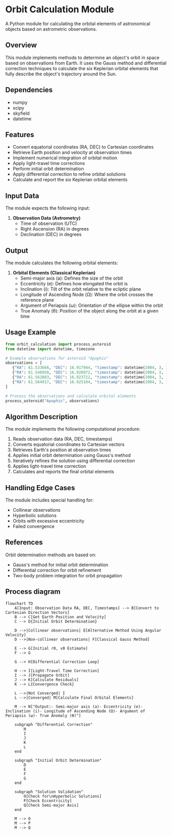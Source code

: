 # Orbit Calculation Module

A Python module for calculating the orbital elements of astronomical objects based on astrometric observations.

## Overview

This module implements methods to determine an object's orbit in space based on observations from Earth. It uses the Gauss method and differential correction techniques to calculate the six Keplerian orbital elements that fully describe the object's trajectory around the Sun.

## Dependencies

- numpy
- scipy
- skyfield
- datetime

## Features

- Convert equatorial coordinates (RA, DEC) to Cartesian coordinates
- Retrieve Earth position and velocity at observation times
- Implement numerical integration of orbital motion
- Apply light-travel time corrections
- Perform initial orbit determination
- Apply differential correction to refine orbital solutions
- Calculate and report the six Keplerian orbital elements

## Input Data

The module expects the following input:

1. **Observation Data (Astrometry)**
   - Time of observation (UTC)
   - Right Ascension (RA) in degrees
   - Declination (DEC) in degrees

## Output

The module calculates the following orbital elements:

1. **Orbital Elements (Classical Keplerian)**
   - Semi-major axis (a): Defines the size of the orbit
   - Eccentricity (e): Defines how elongated the orbit is
   - Inclination (i): Tilt of the orbit relative to the ecliptic plane
   - Longitude of Ascending Node (Ω): Where the orbit crosses the reference plane
   - Argument of Periapsis (ω): Orientation of the ellipse within the orbit
   - True Anomaly (θ): Position of the object along the orbit at a given time

## Usage Example

```python
from orbit_calculation import process_asteroid
from datetime import datetime, timezone

# Example observations for asteroid "Apophis"
observations = [
   {"RA": 61.533666, "DEC": 16.917944, "timestamp": datetime(2004, 3, 15, 2, 35, 21, 696000, tzinfo=timezone.utc)},
   {"RA": 61.548958, "DEC": 16.920972, "timestamp": datetime(2004, 3, 15, 2, 58, 4, 320000, tzinfo=timezone.utc)},
   {"RA": 61.562083, "DEC": 16.923722, "timestamp": datetime(2004, 3, 15, 3, 17, 34, 272000, tzinfo=timezone.utc)},
   {"RA": 61.564917, "DEC": 16.925194, "timestamp": datetime(2004, 3, 15, 3, 21, 58, 848000, tzinfo=timezone.utc)},
]

# Process the observations and calculate orbital elements
process_asteroid("Apophis", observations)
```

## Algorithm Description

The module implements the following computational procedure:

1. Reads observation data (RA, DEC, timestamps)
2. Converts equatorial coordinates to Cartesian vectors
3. Retrieves Earth's position at observation times
4. Applies initial orbit determination using Gauss's method
5. Iteratively refines the solution using differential correction
6. Applies light-travel time correction
7. Calculates and reports the final orbital elements

## Handling Edge Cases

The module includes special handling for:
- Collinear observations
- Hyperbolic solutions
- Orbits with excessive eccentricity
- Failed convergence

## References

Orbit determination methods are based on:
- Gauss's method for initial orbit determination
- Differential correction for orbit refinement
- Two-body problem integration for orbit propagation

## Process diagram

```mermaid
flowchart TD
    A[Input: Observation Data RA, DEC, Timestamps] --> B[Convert to Cartesian Direction Vectors]
    B --> C[Get Earth Position and Velocity]
    C --> D{Initial Orbit Determination}
    
    D -->|Collinear observations| E[Alternative Method Using Angular Velocity]
    D -->|Non-collinear observations| F[Classical Gauss Method]
    
    E --> G[Initial r0, v0 Estimate]
    F --> G
    
    G --> H[Differential Correction Loop]
    
    H --> I[Light-Travel Time Correction]
    I --> J[Propagate Orbit]
    J --> K[Calculate Residuals]
    K --> L{Convergence Check}
    
    L -->|Not Converged| I
    L -->|Converged| M[Calculate Final Orbital Elements]
    
    M --> N["Output:- Semi-major axis (a)- Eccentricity (e)- Inclination (i)- Longitude of Ascending Node (Ω)- Argument of Periapsis (ω)- True Anomaly (θ)"]
    
    subgraph "Differential Correction"
        H
        I
        J
        K
        L
    end
    
    subgraph "Initial Orbit Determination"
        D
        E
        F
        G
    end
    
    subgraph "Solution Validation"
        O[Check for\nHyperbolic Solutions]
        P[Check Eccentricity]
        Q[Check Semi-major Axis]
    end
    
    M --> O
    M --> P
    M --> Q
```
